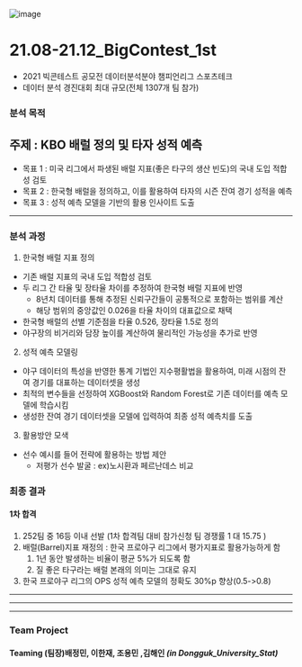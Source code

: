![image](https://github.com/JeongMinbbbb/21.08-21.12_BigContest_1st/assets/130365764/3c716bde-2b3f-4888-b7a6-644eee7e91cb)
# 21.08-21.12_BigContest_1st
- 2021 빅콘테스트 공모전 데이터분석분야 챔피언리그 스포츠테크
- 데이터 분석 경진대회 최대 규모(전체 1307개 팀 참가)

### **분석 목적**
## 주제 : KBO 배럴 정의 및 타자 성적 예측

- 목표 1 : 미국 리그에서 파생된 배럴 지표(좋은 타구의 생산 빈도)의 국내 도입 적합성 검토
- 목표 2 : 한국형 배럴을 정의하고, 이를 활용하여 타자의 시즌 잔여 경기 성적을 예측
- 목표 3 : 성적 예측 모델을 기반의 활용 인사이트 도출

*** 
### **분석 과정**
1. 한국형 배럴 지표 정의
- 기존 배럴 지표의 국내 도입 적합성 검토
- 두 리그 간 타율 및 장타율 차이를 추정하여 한국형 배럴 지표에 반영
   - 8년치 데이터를 통해 추정된 신뢰구간들이 공통적으로 포함하는 범위를 계산
   - 해당 범위의 중앙값인 0.026을 타율 차이의 대표값으로 채택
- 한국형 배럴의 선별 기준점을 타율 0.526, 장타율 1.5로 정의
- 야구장의 비거리와 담장 높이를 계산하여 물리적인 가능성을 추가로 반영
2. 성적 예측 모델링
- 야구 데이터의 특성을 반영한 통계 기법인 지수평활법을 활용하여, 미래 시점의 잔여 경기를 대표하는 데이터셋을 생성
- 최적의 변수들을 선정하여 XGBoost와 Random Forest로 기존 데이터를 예측 모델에 학습시킴
- 생성한 잔여 경기 데이터셋을 모델에 입력하여 최종 성적 예측치를 도출
3. 활용방안 모색
- 선수 예시를 들어 전략에 활용하는 방법 제안
   - 저평가 선수 발굴 : ex)노시환과 페르난데스 비교

### 최종 결과
#### 1차 합격
1. 252팀 중 16등 이내 선발 (1차 합격팀 대비 참가신청 팀 경쟁률 1 대 15.75 )
2. 배럴(Barrel)지표 재정의 : 한국 프로야구 리그에서 평가지표로 활용가능하게 함
    1. 1년 동안 발생하는 비율이 평균 5%가 되도록 함
    2. 질 좋은 타구라는 배럴 본래의 의미는 그대로 유지
3. 한국 프로야구 리그의 OPS 성적 예측 모델의 정확도 30%p 향상(0.5->0.8)
    
***
***
***
### Team Project

#### Teaming   (팀장)배정민, 이한재, 조용민 ,김해인 ***(in Dongguk_University_Stat)***
